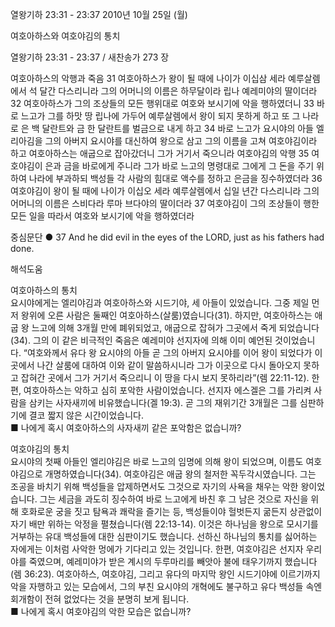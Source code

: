 열왕기하 23:31 - 23:37 
2010년 10월 25일 (월)

여호아하스와 여호야김의 통치



열왕기하 23:31 - 23:37 / 새찬송가 273 장


여호아하스의 악행과 죽음
31 여호아하스가 왕이 될 때에 나이가 이십삼 세라 예루살렘에서 석 달간 다스리니라 그의 어머니의 이름은 하무달이라 립나 예레미야의 딸이더라 32 여호아하스가 그의 조상들의 모든 행위대로 여호와 보시기에 악을 행하였더니 33 바로 느고가 그를 하맛 땅 립나에 가두어 예루살렘에서 왕이 되지 못하게 하고 또 그 나라로 은 백 달란트와 금 한 달란트를 벌금으로 내게 하고 34 바로 느고가 요시야의 아들 엘리아김을 그의 아버지 요시야를 대신하여 왕으로 삼고 그의 이름을 고쳐 여호야김이라 하고 여호아하스는 애굽으로 잡아갔더니 그가 거기서 죽으니라
여호야김의 악행
35 여호야김이 은과 금을 바로에게 주니라 그가 바로 느고의 명령대로 그에게 그 돈을 주기 위하여 나라에 부과하되 백성들 각 사람의 힘대로 액수를 정하고 은금을 징수하였더라 36 여호야김이 왕이 될 때에 나이가 이십오 세라 예루살렘에서 십일 년간 다스리니라 그의 어머니의 이름은 스비다라 루마 브다야의 딸이더라 37 여호야김이 그의 조상들이 행한 모든 일을 따라서 여호와 보시기에 악을 행하였더라 


중심문단 ● 37  And he did evil in the eyes of the LORD, just as his fathers had done.

해석도움





여호아하스의 통치  
요시야에게는 엘리야김과 여호아하스와 시드기야, 세 아들이 있었습니다. 그중 제일 먼저 왕위에 오른 사람은 둘째인 여호아하스(살룸)였습니다(31). 하지만, 여호아하스는 애굽 왕 느고에 의해 3개월 만에 폐위되었고, 애굽으로 잡혀가 그곳에서 죽게 되었습니다(34). 그의 이 같은 비극적인 죽음은 예레미야 선지자에 의해 이미 예언된 것이었습니다. “여호와께서 유다 왕 요시야의 아들 곧 그의 아버지 요시야를 이어 왕이 되었다가 이곳에서 나간 살룸에 대하여 이와 같이 말씀하시니라 그가 이곳으로 다시 돌아오지 못하고 잡혀간 곳에서 그가 거기서 죽으리니 이 땅을 다시 보지 못하리라”(렘 22:11-12). 한편, 여호아하스는 악하고 심히 포악한 사람이었습니다. 선지자 에스겔은 그를 가리켜 사람을 삼키는 사자새끼에 비유했습니다(겔 19:3). 곧 그의 재위기간 3개월은 그를 심판하기에 결코 짧지 않은 시간이었습니다.  
■ 나에게 혹시 여호아하스의 사자새끼 같은 포악함은 없습니까? 

여호야김의 통치  
요시야의 첫째 아들인 엘리야김은 바로 느고의 임명에 의해 왕이 되었으며, 이름도 여호야김으로 개명하였습니다(34). 여호야김은 애굽 왕의 철저한 꼭두각시였습니다. 그는 조공을 바치기 위해 백성들을 압제하면서도 그것으로 자기의 사욕을 채우는 악한 왕이었습니다. 그는 세금을 과도히 징수하여 바로 느고에게 바친 후 그 남은 것으로 자신을 위해 호화로운 궁을 짓고 탐욕과 쾌락을 즐기는 등, 백성들이야 헐벗든지 굶든지 상관없이 자기 배만 위하는 악정을 펼쳤습니다(렘 22:13-14). 이것은 하나님을 왕으로 모시기를 거부하는 유대 백성들에 대한 심판이기도 했습니다. 선하신 하나님의 통치를 싫어하는 자에게는 이처럼 사악한 멍에가 기다리고 있는 것입니다. 한편, 여호야김은 선지자 우리야를 죽였으며, 예레미야가 받은 계시의 두루마리를 빼앗아 불에 태우기까지 했습니다(렘 36:23). 여호아하스, 여호야김, 그리고 유다의 마지막 왕인 시드기야에 이르기까지 악을 자행하고 있는 모습에서, 그의 부친 요시야의 개혁에도 불구하고 유다 백성들 속엔 회개함이 전혀 없었다는 것을 분명히 보게 됩니다.  
■ 나에게 혹시 여호야김의 악한 모습은 없습니까?